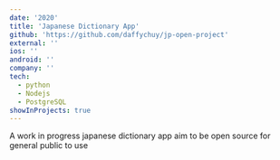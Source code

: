 ```yaml
---
date: '2020'
title: 'Japanese Dictionary App'
github: 'https://github.com/daffychuy/jp-open-project'
external: ''
ios: ''
android: ''
company: ''
tech:
  - python
  - Nodejs
  - PostgreSQL
showInProjects: true
---
```


A work in progress japanese dictionary app aim to be open source for general public to use
